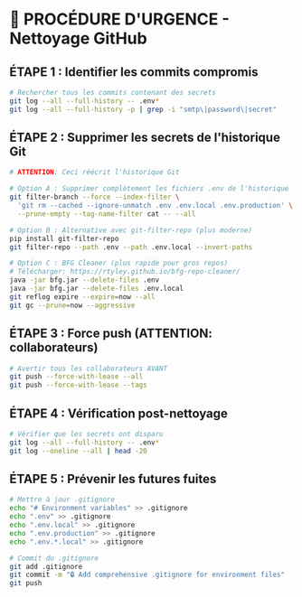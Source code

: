 # 🚨 PROCÉDURE D'URGENCE - Nettoyage GitHub

## ÉTAPE 1 : Identifier les commits compromis
```bash
# Rechercher tous les commits contenant des secrets
git log --all --full-history -- .env*
git log --all --full-history -p | grep -i "smtp\|password\|secret"
```

## ÉTAPE 2 : Supprimer les secrets de l'historique Git
```bash
# ATTENTION: Ceci réécrit l'historique Git

# Option A : Supprimer complètement les fichiers .env de l'historique
git filter-branch --force --index-filter \
  'git rm --cached --ignore-unmatch .env .env.local .env.production' \
  --prune-empty --tag-name-filter cat -- --all

# Option B : Alternative avec git-filter-repo (plus moderne)
pip install git-filter-repo
git filter-repo --path .env --path .env.local --invert-paths

# Option C : BFG Cleaner (plus rapide pour gros repos)
# Télécharger: https://rtyley.github.io/bfg-repo-cleaner/
java -jar bfg.jar --delete-files .env
java -jar bfg.jar --delete-files .env.local
git reflog expire --expire=now --all
git gc --prune=now --aggressive
```

## ÉTAPE 3 : Force push (ATTENTION: collaborateurs)
```bash
# Avertir tous les collaborateurs AVANT
git push --force-with-lease --all
git push --force-with-lease --tags
```

## ÉTAPE 4 : Vérification post-nettoyage
```bash
# Vérifier que les secrets ont disparu
git log --all --full-history -- .env*
git log --oneline --all | head -20
```

## ÉTAPE 5 : Prévenir les futures fuites
```bash
# Mettre à jour .gitignore
echo "# Environment variables" >> .gitignore
echo ".env" >> .gitignore
echo ".env.local" >> .gitignore
echo ".env.production" >> .gitignore
echo ".env.*.local" >> .gitignore

# Commit du .gitignore
git add .gitignore
git commit -m "🔒 Add comprehensive .gitignore for environment files"
git push
```